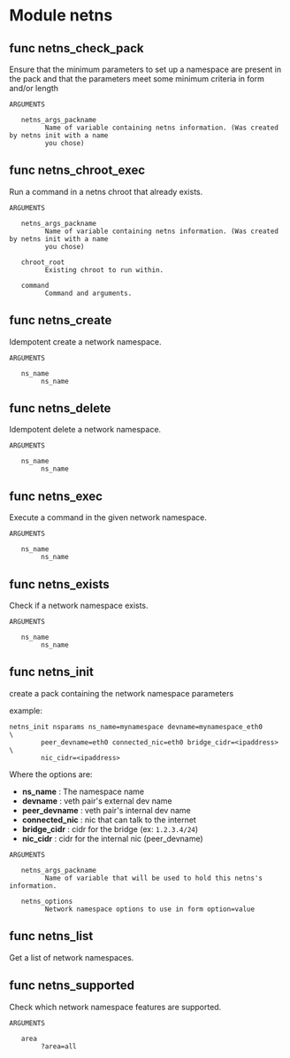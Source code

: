 # Module netns


## func netns_check_pack

Ensure that the minimum parameters to set up a namespace are present in the pack and that the
parameters meet some minimum criteria in form and/or length

```Groff
ARGUMENTS

   netns_args_packname
         Name of variable containing netns information. (Was created by netns init with a name
         you chose)

```

## func netns_chroot_exec

Run a command in a netns chroot that already exists.

```Groff
ARGUMENTS

   netns_args_packname
         Name of variable containing netns information. (Was created by netns init with a name
         you chose)

   chroot_root
         Existing chroot to run within.

   command
         Command and arguments.
```

## func netns_create

Idempotent create a network namespace.

```Groff
ARGUMENTS

   ns_name
        ns_name

```

## func netns_delete

Idempotent delete a network namespace.

```Groff
ARGUMENTS

   ns_name
        ns_name

```

## func netns_exec

Execute a command in the given network namespace.

```Groff
ARGUMENTS

   ns_name
        ns_name

```

## func netns_exists

Check if a network namespace exists.

```Groff
ARGUMENTS

   ns_name
        ns_name

```

## func netns_init

create a pack containing the network namespace parameters

example:
```shell
netns_init nsparams ns_name=mynamespace devname=mynamespace_eth0       \
        peer_devname=eth0 connected_nic=eth0 bridge_cidr=<ipaddress>   \
        nic_cidr=<ipaddress>
```

Where the options are:
- **ns_name**        : The namespace name
- **devname**        : veth pair's external dev name
- **peer_devname**   : veth pair's internal dev name
- **connected_nic**  : nic that can talk to the internet
- **bridge_cidr**    : cidr for the bridge (ex: `1.2.3.4/24`)
- **nic_cidr**       : cidr for the internal nic (peer_devname)

```Groff
ARGUMENTS

   netns_args_packname
         Name of variable that will be used to hold this netns's information.

   netns_options
         Network namespace options to use in form option=value
```

## func netns_list

Get a list of network namespaces.

## func netns_supported

Check which network namespace features are supported.

```Groff
ARGUMENTS

   area
        ?area=all

```
